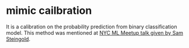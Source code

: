 # mimic cailbration
It is a calibration on the probability prediction from binary classification model. 
This method was mentioned at [NYC ML Meetup talk given by Sam Steingold](https://www.youtube.com/watch?v=Cg--SC76I1I).
